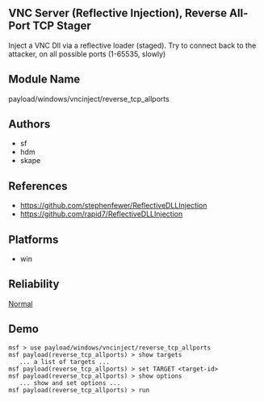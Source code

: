 ## VNC Server (Reflective Injection), Reverse All-Port TCP Stager

Inject a VNC Dll via a reflective loader (staged). Try to 
connect back to the attacker, on all possible ports 
(1-65535, slowly)


## Module Name
payload/windows/vncinject/reverse_tcp_allports

## Authors
* sf
* hdm
* skape


## References
* https://github.com/stephenfewer/ReflectiveDLLInjection
* https://github.com/rapid7/ReflectiveDLLInjection




## Platforms
* win

## Reliability
[Normal](https://github.com/rapid7/metasploit-framework/wiki/Exploit-Ranking)

## Demo

```
msf > use payload/windows/vncinject/reverse_tcp_allports
msf payload(reverse_tcp_allports) > show targets
   ... a list of targets ...
msf payload(reverse_tcp_allports) > set TARGET <target-id>
msf payload(reverse_tcp_allports) > show options
   ... show and set options ...
msf payload(reverse_tcp_allports) > run
```
    
    